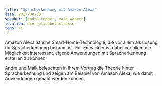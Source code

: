 ```yaml
---
title: "Spracherkennung mit Amazon Alexa"
date: 2017-08-30
speaker: [andre_tepper, maik_wagner]
location: dser_elisabethstrasse
tags: ki
---
```


Amazon Alexa ist eine Smart-Home-Technologie, die vor allem als Lösung für Spracherkennung bekannt ist. Für Entwickler
ist dabei vor allem die Möglichkeit interessant, eigene Anwendungen mit Spracherkennung erstellen zu können.

Andre und Maik beleuchten in ihrem Vortrag die Theorie hinter Spracherkennung und zeigen am Beispiel von Amazon Alexa,
wie damit Anwendungen gebaut werden können.
